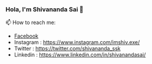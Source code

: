 ### Hola, I'm Shivananda Sai 👋

📫 How to reach me:
- [Facebook](https://www.facebook.com/shivanandasai.38/)
- Instagram : https://www.instagram.com/imshiv.exe/
- Twitter : https://twitter.com/shivananda_ssk
- Linkedin : https://www.linkedin.com/in/shivanandasai/


